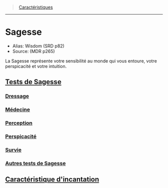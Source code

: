 ﻿>  [Caractéristiques](hd_abilities.md)

---


# Sagesse

- Alias: Wisdom (SRD p82)
- Source: (MDR p265)

La Sagesse représente votre sensibilité au monde qui vous entoure, votre perspicacité et votre intuition.



## [Tests de Sagesse](hd_abilities_wisdom_tests_de_sagesse.md)



### [Dressage](hd_abilities_wisdom_dressage.md)



### [Médecine](hd_abilities_wisdom_medecine.md)



### [Perception](hd_abilities_wisdom_perception.md)



### [Perspicacité](hd_abilities_wisdom_perspicacite.md)



### [Survie](hd_abilities_wisdom_survie.md)



### [Autres tests de Sagesse](hd_abilities_wisdom_autres_tests_de_sagesse.md)



## [Caractéristique d'incantation](hd_abilities_wisdom_caracteristique_dincantation.md)

